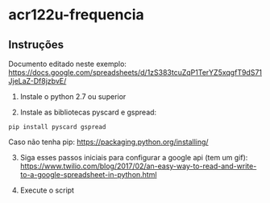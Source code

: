 # acr122u-frequencia
## Instruções ##

Documento editado neste exemplo:
https://docs.google.com/spreadsheets/d/1zS383tcuZqP1TerYZ5xqgfT9dS71JjeLaZ-Df8jzbvE/

1. Instale o python 2.7 ou superior

2. Instale as bibliotecas pyscard e gspread:
  ``` 
  pip install pyscard gspread 
  ```
  Caso não tenha pip:
  https://packaging.python.org/installing/
  
3. Siga esses passos iniciais para configurar a google api (tem um gif):
https://www.twilio.com/blog/2017/02/an-easy-way-to-read-and-write-to-a-google-spreadsheet-in-python.html

4. Execute o script
